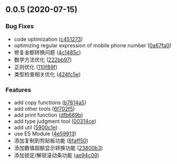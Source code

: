 ## 0.0.5 (2020-07-15)


### Bug Fixes

* code optimization ([c451273](https://github.com/qwerty9307111/f2e-tools/commit/c45127345201c216103f489b1353cca03e0ffc41))
* optimizing regular expression of mobile phone number ([0a67fa0](https://github.com/qwerty9307111/f2e-tools/commit/0a67fa04cdd7619ad1d29163ab5f31cc56e19ff5))
* 修复金额转换问题 ([4c1485c](https://github.com/qwerty9307111/f2e-tools/commit/4c1485cc0894e4f87be2a852b11a1ca45d53d70d))
* 数学方法优化 ([222bb97](https://github.com/qwerty9307111/f2e-tools/commit/222bb97a6918c5076078c8f767c7a03a652d9dfc))
* 正则优化 ([110f89f](https://github.com/qwerty9307111/f2e-tools/commit/110f89f1b033b58253538880c2333aba253941a4))
* 类型检查相关优化 ([424fc5e](https://github.com/qwerty9307111/f2e-tools/commit/424fc5ede40b83ef3cbe63b46caa826098f2a0cd))


### Features

* add copy functions ([b7614a5](https://github.com/qwerty9307111/f2e-tools/commit/b7614a5f1c7bb96efffc2d199ea99a65c3f5f93a))
* add other tools ([6f702f5](https://github.com/qwerty9307111/f2e-tools/commit/6f702f501b791d8e34a6ad1eb95600c3fa7a5953))
* add print function ([dfb669b](https://github.com/qwerty9307111/f2e-tools/commit/dfb669b619b0b2efd54f86a321421f2bca87a78b))
* add type judgment tool ([00314ce](https://github.com/qwerty9307111/f2e-tools/commit/00314ce610043583c2024d6f7e664ea93f8825ae))
* add util ([5900c1e](https://github.com/qwerty9307111/f2e-tools/commit/5900c1e84e70773f71d1fe790d27f592efd945dd))
* use ES Module ([4e59913](https://github.com/qwerty9307111/f2e-tools/commit/4e59913212b3ef2541552e39659f847f2b8fef10))
* 添加复制到剪贴板功能 ([6faff50](https://github.com/qwerty9307111/f2e-tools/commit/6faff50242317dd5a2923b2f55741a58c521e074))
* 添加数值超额显示转换功能 ([23800b3](https://github.com/qwerty9307111/f2e-tools/commit/23800b3d70f8f49b073f032e1ee1f5594fd8d488))
* 添加锁定/解锁滚动条功能 ([ae94c09](https://github.com/qwerty9307111/f2e-tools/commit/ae94c099091939b7e958fa54d812b3a044dd886a))



